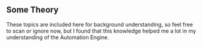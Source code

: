 ## Some Theory

These topics are included here for background understanding, so feel free to scan or ignore now, but I found that this knowledge helped me a lot in my understanding of the Automation Engine.